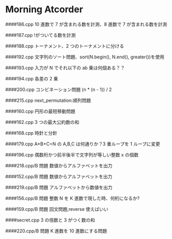 # Morning Atcorder

####186.cpp
10 進数で 7 が含まれる数を計測、8 進数で 7 が含まれる数を計測

####187.cpp
!がついてる数を計測

####188.cpp
トーナメント、2 つのトーナメントに分ける

####192.cpp
文字列のソート問題、sort(N.begin(), N.end(), greater<int>())を使用

####193.cpp
入力が N でそれ以下の ab 乗は何個ある？？

####194.cpp
各差の 2 乗

####200.cpp
コンビネーション問題 (n \* (n - 1)) / 2

####215.cpp
next_permutation:順列問題

####160.cpp
円形の最短移動問題

####162.cpp
3 つの最大公約数の和

####168.cpp
時針と分針

####179.cpp
A×B+C=N の A,B,C は何通りか？3 重ループを 1 ループに変更

####196.cpp
偶数桁かつ前半後半で文字列が等しい整数 x の個数

####218.cpp/B 問題
数値からアルファベットを出力

####152.cpp/B 問題
数値からアルファベットを出力

####219.cpp/B 問題
アルファベットから数値を出力

####156.cpp/B 問題
整数 N を K 進数で現した時、何桁になるか?

####159.cpp/B 問題
回文問題,reverse 使えばいい

####secret.cpp
3 の倍数と 3 がつく数の和

####220.cpp/B 問題
K 進数を 10 進数にする問題
